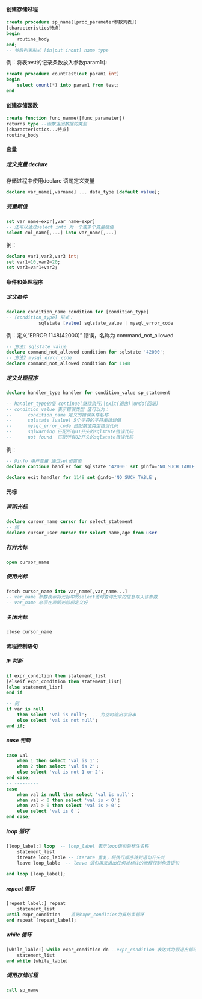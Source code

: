 ####  创建存储过程

```sql
create procedure sp_name([proc_parameter参数列表])
[characteristics特点] 
begin
	routine_body
end;
-- 参数列表形式 [in|out|inout] name type
```

例：将表test的记录条数放入参数param1中

```sql
create procedure countTest(out param1 int)
begin
	select count(*) into param1 from test;
end
```



#### 创建存储函数

```sql
create function func_namme([func_parameter])
returns type --函数返回数据的类型
[characteristics...特点] 
routine_body

```



#### 变量

##### 定义变量 declare

存储过程中使用declare 语句定义变量

```sql
declare var_name[,varname] ... data_type [default value];
```

##### 变量赋值

```sql
set var_name=expr[,var_name=expr]
-- 还可以通过select into 为一个或多个变量赋值
select col_name[,...] into var_name[,...]
```

例：

```sql
declare var1,var2,var3 int;
set var1=10,var2=20;
set var3=var1+var2;
```



#### 条件和处理程序

##### 定义条件

```sql
declare condition_name condition for [condition_type]
-- [condition_type] 形式：
			sqlstate [value] sqlstate_value | mysql_error_code
```

例：定义“ERROR 1148(42000)” 错误，名称为 command_not_allowed

```sql
-- 方法1 sqlstate_value
declare command_not_allowed condition for sqlstate '42000';
-- 方法2 mysql_error_code 
declare command_not_allowed condition for 1148
```

#####  定义处理程序

```sql
declare handler_type handler for condition_value sp_statement

-- handler_type的值 continue(继续执行)|exit(退出)|undo(回滚)
-- condition_value 表示错误类型 值可以为：
-- 		condition_name 定义的错误条件名称
-- 		sqlstate [value] 5个字符的字符串错误值
--		mysql_error_code 匹配数值类型错误代码
--      sqlwarning 匹配所有01开头的sqlstate错误代码
--		not found  匹配所有02开头的sqlstate错误代码
```

例：

```sql
-- @info 用户变量 通过set设置值
declare continue handler for sqlstate '42000' set @info='NO_SUCH_TABLE';

declare exit handler for 1148 set @info='NO_SUCH_TABLE';
```



#### 光标

##### 声明光标

 ```sql
declare cursor_name cursor for select_statement
-- 例
declare cursor_user cursor for select name,age from user
 ```

##### 打开光标

```sql
open cursor_name
```

##### 使用光标

```sql
fetch cursor_name into var_name[,var_name...]
-- var_name 参数表示将光标中的select语句查询出来的信息存入该参数
-- var_name 必须在声明光标前定义好
```

#####  关闭光标

```
close cursor_name
```



#### 流程控制语句

#####   IF 判断

```sql
if expr_condition then statement_list
[elseif expr_condition then statement_list]
[else statement_lisr]
end if

-- 例
if var is null
	then select 'val is null';  -- 为空时输出字符串
	else select 'val is not null';
end if;
```

##### case 判断

```sql
case val
	when 1 then select 'val is 1'；
	when 2 then select 'val is 2'；
	else select 'val is not 1 or 2'；
end case;
-- ---------
case 
	when val is null then select 'val is null'；
	when val < 0 then select 'val is < 0'；
	when val > 0 then select 'val is > 0'；
	else select 'val is 0'；
end case;
```

##### loop 循环

```sql
[loop_label:] loop  -- loop_label 表示loop语句的标注名称
	statement_list
	itreate loop_lable -- iterate 重复，将执行顺序转到语句开头处 
	leave loop_lable  -- leave 语句用来退出任何被标注的流程控制构造语句
	
end loop [loop_label];
```

#####  repeat 循环

```sql
[repeat_label:] repeat
	statement_list
until expr_condition -- 直到expr_condition为真结束循环
end repeat [repeat_label];
```

##### while 循环

```sql
[while_lable:] while expr_condition do --expr_condition 表达式为假退出循环
	statement_list
end while [while_lable]
```



##### 调用存储过程 

```sql
call sp_name
```











